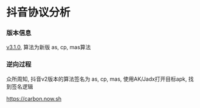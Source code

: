 抖音协议分析
==========

### 版本信息

[v3.1.0](), 算法为新版 as, cp, mas算法

### 逆向过程

众所周知, 抖音v2版本的算法签名为  as, cp, mas, 使用AK/Jadx打开目标apk, 找到签名逻辑

https://carbon.now.sh

